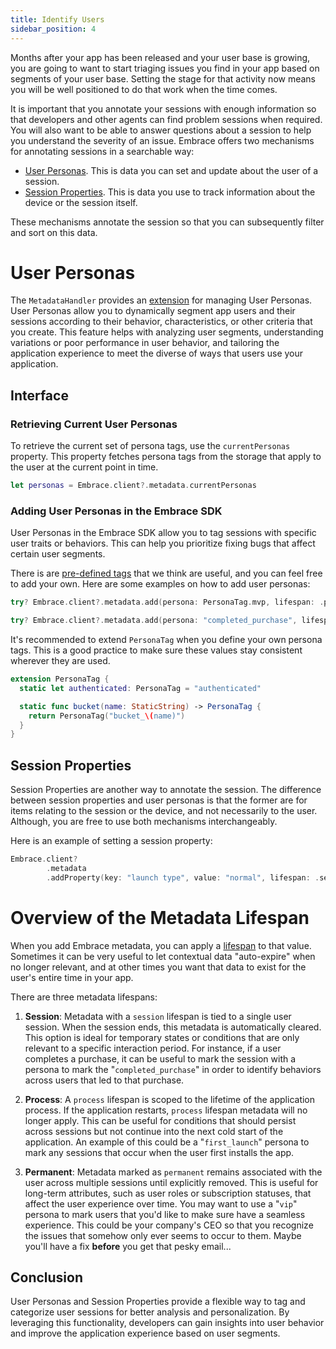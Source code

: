 ```yaml
---
title: Identify Users
sidebar_position: 4
---
```


Months after your app has been released and your user base is growing, you are going to want to start triaging issues you find in your app based on segments of your user base. Setting the stage for that activity now means you will be well positioned to do that work when the time comes.

It is important that you annotate your sessions with enough information so that developers and other agents can find problem sessions when required. You will also want to be able to answer questions about a session to help you understand the severity of an issue. Embrace offers two mechanisms for annotating sessions in a searchable way:

- [User Personas](./#user-personas). This is data you can set and update about the user of a session.
- [Session Properties](./#session-properties). This is data you use to track information about the device or the session itself.

These mechanisms annotate the session so that you can subsequently filter and sort on this data.

# User Personas

The `MetadataHandler` provides an [extension](https://github.com/embrace-io/embrace-apple-sdk/blob/main/Sources/EmbraceCore/Public/Metadata/MetadataHandler%2BPersonas.swift) for managing User Personas. User Personas allow you to dynamically segment app users and their sessions according to their behavior, characteristics, or other criteria that you create. This feature helps with analyzing user segments, understanding variations or poor performance in user behavior, and tailoring the application experience to meet the diverse of ways that users use your application.

## Interface

### Retrieving Current User Personas

To retrieve the current set of persona tags, use the `currentPersonas` property. This property fetches persona tags from the storage that apply to the user at the current point in time.

```swift
let personas = Embrace.client?.metadata.currentPersonas
```

### Adding User Personas in the Embrace SDK

User Personas in the Embrace SDK allow you to tag sessions with specific user traits or behaviors. This can help you prioritize fixing bugs that affect certain user segments. 

There is are [pre-defined tags](https://github.com/embrace-io/embrace-apple-sdk/blob/main/Sources/EmbraceCore/Public/Metadata/PersonaTag.swift#L8-L17) that we think are useful, and you can feel free to add your own. Here are some examples on how to add user personas:

```swift
try? Embrace.client?.metadata.add(persona: PersonaTag.mvp, lifespan: .permanent)

try? Embrace.client?.metadata.add(persona: "completed_purchase", lifespan: .session)
```

It's recommended to extend `PersonaTag` when you define your own persona tags. This is a good practice to make sure these values stay consistent wherever they are used.

```swift
extension PersonaTag {
  static let authenticated: PersonaTag = "authenticated"

  static func bucket(name: StaticString) -> PersonaTag {
    return PersonaTag("bucket_\(name)")
  }
}
```

## Session Properties
Session Properties are another way to annotate the session. The difference between session properties and user personas is that the former are for items relating to the session or the device, and not necessarily to the user. Although, you are free to use both mechanisms interchangeably.

Here is an example of setting a session property:

```swift
Embrace.client?
        .metadata
        .addProperty(key: "launch type", value: "normal", lifespan: .session)
```

# Overview of the Metadata Lifespan

When you add Embrace metadata, you can apply a [lifespan](https://github.com/embrace-io/embrace-apple-sdk/blob/main/Sources/EmbraceCore/Public/Metadata/MetadataHandler.swift#L9-L17) to that value. Sometimes it can be very useful to let contextual data "auto-expire" when no longer relevant, and at other times you want that data to exist for the user's entire time in your app. 

There are three metadata lifespans:

1. **Session**: Metadata with a `session` lifespan is tied to a single user session. When the session ends, this metadata is automatically cleared. This option is ideal for temporary states or conditions that are only relevant to a specific interaction period. For instance, if a user completes a purchase, it can be useful to mark the session with a persona to mark the "`completed_purchase`" in order to identify behaviors across users that led to that purchase.

1. **Process**: A `process` lifespan is scoped to the lifetime of the application process. If the application restarts, `process` lifespan metadata will no longer apply. This can be useful for conditions that should persist across sessions but not continue into the next cold start of the application. An example of this could be a "`first_launch`" persona to mark any sessions that occur when the user first installs the app.

1. **Permanent**: Metadata marked as `permanent` remains associated with the user across multiple sessions until explicitly removed. This is useful for long-term attributes, such as user roles or subscription statuses, that affect the user experience over time. You may want to use a "`vip`" persona to mark users that you'd like to make sure have a seamless experience. This could be your company's CEO so that you recognize the issues that somehow only ever seems to occur to them. Maybe you'll have a fix **before** you get that pesky email...

## Conclusion

User Personas and Session Properties provide a flexible way to tag and categorize user sessions for better analysis and personalization. By leveraging this functionality, developers can gain insights into user behavior and improve the application experience based on user segments.

